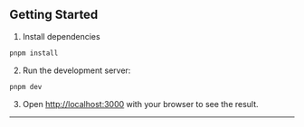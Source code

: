 ## Getting Started

1. Install dependencies

```bash
pnpm install
```

2. Run the development server:

```bash
pnpm dev
```

3. Open [http://localhost:3000](http://localhost:3000) with your browser to see the result.

---
